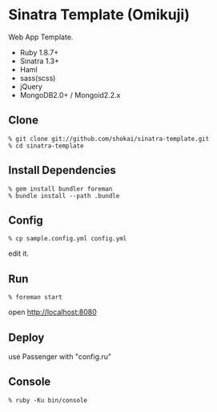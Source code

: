Sinatra Template (Omikuji)
==========================
Web App Template.

* Ruby 1.8.7+
* Sinatra 1.3+
* Haml
* sass(scss)
* jQuery
* MongoDB2.0+ / Mongoid2.2.x


Clone
-----

    % git clone git://github.com/shokai/sinatra-template.git
    % cd sinatra-template


Install Dependencies
--------------------

    % gem install bundler foreman
    % bundle install --path .bundle


Config
------

    % cp sample.config.yml config.yml

edit it.


Run
---

    % foreman start

open [http://localhost:8080](http://localhost:8080)


Deploy
------
use Passenger with "config.ru"


Console
-------

    % ruby -Ku bin/console
